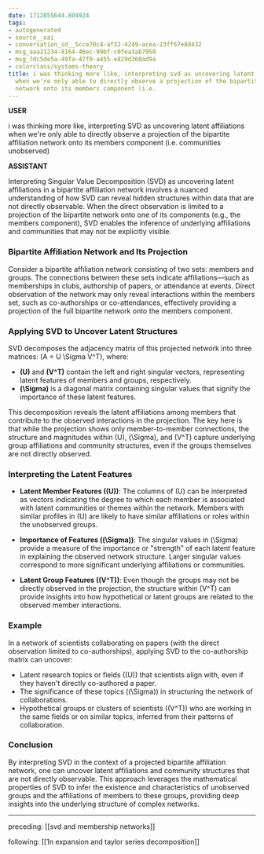 ```yaml
---
date: 1712855644.804924
tags:
- autogenerated
- source__oai
- conversation_id__5cce70c4-af32-4249-acea-23ff67e8d432
- msg_aaa21234-8164-46ec-99bf-c0fea3ab7958
- msg_7dc5de5a-49fa-47f0-a455-e829d360ad9a
- colorclass/systems-theory
title: i was thinking more like, interpreting svd as uncovering latent affiliations
  when we're only able to directly observe a projection of the bipartite affiliation
  network onto its members component (i.e.
---
```


**USER**

i was thinking more like, interpreting SVD as uncovering latent affiliations when we're only able to directly observe a projection of the bipartite affiliation network onto its members component (i.e. communities unobserved)


**ASSISTANT**

Interpreting Singular Value Decomposition (SVD) as uncovering latent affiliations in a bipartite affiliation network involves a nuanced understanding of how SVD can reveal hidden structures within data that are not directly observable. When the direct observation is limited to a projection of the bipartite network onto one of its components (e.g., the members component), SVD enables the inference of underlying affiliations and communities that may not be explicitly visible.

### Bipartite Affiliation Network and Its Projection

Consider a bipartite affiliation network consisting of two sets: members and groups. The connections between these sets indicate affiliations—such as memberships in clubs, authorship of papers, or attendance at events. Direct observation of the network may only reveal interactions within the members set, such as co-authorships or co-attendances, effectively providing a projection of the full bipartite network onto the members component.

### Applying SVD to Uncover Latent Structures

SVD decomposes the adjacency matrix of this projected network into three matrices: \(A = U \Sigma V^T\), where:
- **\(U\)** and **\(V^T\)** contain the left and right singular vectors, representing latent features of members and groups, respectively.
- **\(\Sigma\)** is a diagonal matrix containing singular values that signify the importance of these latent features.

This decomposition reveals the latent affiliations among members that contribute to the observed interactions in the projection. The key here is that while the projection shows only member-to-member connections, the structure and magnitudes within \(U\), \(\Sigma\), and \(V^T\) capture underlying group affiliations and community structures, even if the groups themselves are not directly observed.

### Interpreting the Latent Features

- **Latent Member Features (\(U\))**: The columns of \(U\) can be interpreted as vectors indicating the degree to which each member is associated with latent communities or themes within the network. Members with similar profiles in \(U\) are likely to have similar affiliations or roles within the unobserved groups.
  
- **Importance of Features (\(\Sigma\))**: The singular values in \(\Sigma\) provide a measure of the importance or "strength" of each latent feature in explaining the observed network structure. Larger singular values correspond to more significant underlying affiliations or communities.
  
- **Latent Group Features (\(V^T\))**: Even though the groups may not be directly observed in the projection, the structure within \(V^T\) can provide insights into how hypothetical or latent groups are related to the observed member interactions.

### Example

In a network of scientists collaborating on papers (with the direct observation limited to co-authorships), applying SVD to the co-authorship matrix can uncover:
- Latent research topics or fields (\(U\)) that scientists align with, even if they haven't directly co-authored a paper.
- The significance of these topics (\(\Sigma\)) in structuring the network of collaborations.
- Hypothetical groups or clusters of scientists (\(V^T\)) who are working in the same fields or on similar topics, inferred from their patterns of collaboration.

### Conclusion

By interpreting SVD in the context of a projected bipartite affiliation network, one can uncover latent affiliations and community structures that are not directly observable. This approach leverages the mathematical properties of SVD to infer the existence and characteristics of unobserved groups and the affiliations of members to these groups, providing deep insights into the underlying structure of complex networks.


---

preceding: [[svd and membership networks]]  


following: [[1n expansion and taylor series decomposition]]